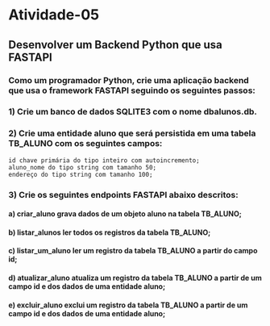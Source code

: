# Atividade-05

## Desenvolver um Backend Python que usa FASTAPI 

### Como um programador Python, crie uma aplicação backend que usa o framework FASTAPI seguindo os seguintes passos:
### 1) Crie um banco de dados SQLITE3 com o nome dbalunos.db.

### 2) Crie uma entidade aluno que será persistida em uma tabela TB_ALUNO com os seguintes campos:
```
id chave primária do tipo inteiro com autoincremento;
aluno_nome do tipo string com tamanho 50;
endereço do tipo string com tamanho 100;
```
### 3) Crie os seguintes endpoints FASTAPI abaixo descritos: 
#### a) criar_aluno grava dados de um objeto aluno na tabela TB_ALUNO;
#### b) listar_alunos ler todos os registros da tabela TB_ALUNO; 
#### c) listar_um_aluno ler um registro da tabela TB_ALUNO a partir do campo id; 
#### d) atualizar_aluno atualiza um registro da tabela TB_ALUNO a partir de um campo id e dos dados de uma entidade aluno; 
#### e) excluir_aluno exclui um registro da tabela TB_ALUNO a partir de um campo id e dos dados de uma entidade aluno;
